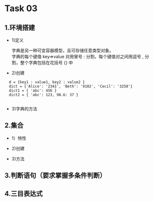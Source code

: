 Task 03
==============
1.环境搭建
--------------
* 1)定义

  字典是另一种可变容器模型，且可存储任意类型对象。  
  字典的每个键值 key=>value 对用冒号 : 分割，每个键值对之间用逗号 , 分割，整个字典包括在花括号 {} 中

* 2)创建
```
  d = {key1 : value1, key2 : value2 }     
  dict = {'Alice': '2341', 'Beth': '9102', 'Cecil': '3258'} 
  dict1 = { 'abc': 456 }   
  dict2 = { 'abc': 123, 98.6: 37 }  
 
```

* 3)字典的方法

2.集合
----------------
* 1）特性

* 2)创建


* 3)方法


3.判断语句（要求掌握多条件判断）
----------------




4.三目表达式
----------------
















